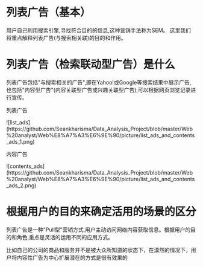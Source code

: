 # 列表广告（基本）
<p>用户自己利用搜索引擎,寻找符合目的的信息,这种营销手法称为SEM。
这里我们将重点解释列表广告(与搜索相关联)的目的和作用。</p>

# 列表广告（检索联动型广告）是什么
<p>列表广告包括"与搜索相关的广告",即在Yahoo!或Google等搜索结果中展示广告,<br/>
也包括"内容型广告"(内容关联型广告或兴趣关联型广告),可以根据网页浏览记录进行宣传。</p>

<p>列表广告</p>
![list_ads](https://github.com/Seankharisma/Data_Analysis_Project/blob/master/Web%20analyst/Web%E8%A7%A3%E6%9E%90/picture/list_ads_and_contents_ads_1.png)

<p>内容广告</p>
![contents_ads](https://github.com/Seankharisma/Data_Analysis_Project/blob/master/Web%20analyst/Web%E8%A7%A3%E6%9E%90/picture/list_ads_and_contents_ads_2.png)

# 根据用户的目的来确定活用的场景的区分
<p>列表广告是一种"Pull型"营销方式,用户主动访问网络内容获取信息。根据用户的目的和角色,重点是灵活的运用不同的应用方式。</p>
<p>比如自己的公司的商品和服务并不是被大众所知道的状态下，在漠然的情况下，用户将内容性广告为中心扩展潜在的方式是很有效果的</p>